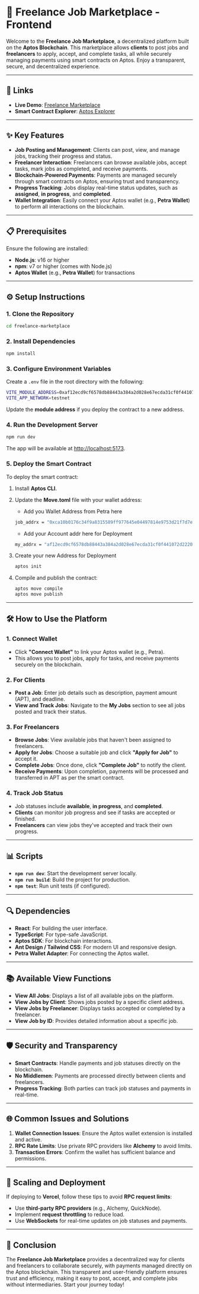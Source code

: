 # 🚀 Freelance Job Marketplace - Frontend

Welcome to the **Freelance Job Marketplace**, a decentralized platform built on the **Aptos Blockchain**. This marketplace allows **clients** to post jobs and **freelancers** to apply, accept, and complete tasks, all while securely managing payments using smart contracts on Aptos. Enjoy a transparent, secure, and decentralized experience.

---

## 🔗 Links

- **Live Demo**: [Freelance Marketplace](https://aptos-freelance-platform.vercel.app/)
- **Smart Contract Explorer**: [Aptos Explorer](https://explorer.aptoslabs.com/account/0xaf12ecd9cf6578db88443a384a2d028e67ecda31cf0f441072d22201da3c0072/modules/code/FreelanceMarketplace?network=testnet)

---

## ✨ Key Features

- **Job Posting and Management**: Clients can post, view, and manage jobs, tracking their progress and status.
- **Freelancer Interaction**: Freelancers can browse available jobs, accept tasks, mark jobs as completed, and receive payments.
- **Blockchain-Powered Payments**: Payments are managed securely through smart contracts on Aptos, ensuring trust and transparency.
- **Progress Tracking**: Jobs display real-time status updates, such as **assigned**, **in progress**, and **completed**.
- **Wallet Integration**: Easily connect your Aptos wallet (e.g., **Petra Wallet**) to perform all interactions on the blockchain.

---

## 📋 Prerequisites

Ensure the following are installed:

- **Node.js**: v16 or higher
- **npm**: v7 or higher (comes with Node.js)
- **Aptos Wallet** (e.g., **Petra Wallet**) for transactions

---

## ⚙️ Setup Instructions

### 1. Clone the Repository

```bash
cd freelance-marketplace
```

### 2. Install Dependencies

```bash
npm install
```

### 3. Configure Environment Variables

Create a `.env` file in the root directory with the following:

```bash
VITE_MODULE_ADDRESS=0xaf12ecd9cf6578db88443a384a2d028e67ecda31cf0f441072d22201da3c0072
VITE_APP_NETWORK=testnet
```

Update the **module address** if you deploy the contract to a new address.

### 4. Run the Development Server

```bash
npm run dev
```

The app will be available at [http://localhost:5173](http://localhost:5173).

### 5. Deploy the Smart Contract

To deploy the smart contract:

1.  Install **Aptos CLI**.
2.  Update the **Move.toml** file with your wallet address:

    - Add you Wallet Address from Petra here

    ```bash
    job_addrx = "0xca10b0176c34f9a8315589ff977645e04497814e9753d21f7d7e7c3d83aa7b57"
    ```

    - Add your Account addr here for Deployment

    ```bash
    my_addrx = "af12ecd9cf6578db88443a384a2d028e67ecda31cf0f441072d22201da3c0072"
    ```

3.  Create your new Address for Deployment

    ```bash
    aptos init
    ```

4.  Compile and publish the contract:

    ```bash
    aptos move compile
    aptos move publish
    ```

---

## 🛠 How to Use the Platform

### 1. Connect Wallet

- Click **"Connect Wallet"** to link your Aptos wallet (e.g., Petra).
- This allows you to post jobs, apply for tasks, and receive payments securely on the blockchain.

### 2. For Clients

- **Post a Job**: Enter job details such as description, payment amount (APT), and deadline.
- **View and Track Jobs**: Navigate to the **My Jobs** section to see all jobs posted and track their status.

### 3. For Freelancers

- **Browse Jobs**: View available jobs that haven't been assigned to freelancers.
- **Apply for Jobs**: Choose a suitable job and click **"Apply for Job"** to accept it.
- **Complete Jobs**: Once done, click **"Complete Job"** to notify the client.
- **Receive Payments**: Upon completion, payments will be processed and transferred in APT as per the smart contract.

### 4. Track Job Status

- Job statuses include **available**, **in progress**, and **completed**.
- **Clients** can monitor job progress and see if tasks are accepted or finished.
- **Freelancers** can view jobs they've accepted and track their own progress.

---

## 📊 Scripts

- **`npm run dev`**: Start the development server locally.
- **`npm run build`**: Build the project for production.
- **`npm test`**: Run unit tests (if configured).

---

## 🔍 Dependencies

- **React**: For building the user interface.
- **TypeScript**: For type-safe JavaScript.
- **Aptos SDK**: For blockchain interactions.
- **Ant Design / Tailwind CSS**: For modern UI and responsive design.
- **Petra Wallet Adapter**: For connecting the Aptos wallet.

---

## 📚 Available View Functions

- **View All Jobs**: Displays a list of all available jobs on the platform.
- **View Jobs by Client**: Shows jobs posted by a specific client address.
- **View Jobs by Freelancer**: Displays tasks accepted or completed by a freelancer.
- **View Job by ID**: Provides detailed information about a specific job.

---

## 🛡 Security and Transparency

- **Smart Contracts**: Handle payments and job statuses directly on the blockchain.
- **No Middlemen**: Payments are processed directly between clients and freelancers.
- **Progress Tracking**: Both parties can track job statuses and payments in real-time.

---

## 🌐 Common Issues and Solutions

1. **Wallet Connection Issues**: Ensure the Aptos wallet extension is installed and active.
2. **RPC Rate Limits**: Use private RPC providers like **Alchemy** to avoid limits.
3. **Transaction Errors**: Confirm the wallet has sufficient balance and permissions.

---

## 🚀 Scaling and Deployment

If deploying to **Vercel**, follow these tips to avoid **RPC request limits**:

- Use **third-party RPC providers** (e.g., Alchemy, QuickNode).
- Implement **request throttling** to reduce load.
- Use **WebSockets** for real-time updates on job statuses and payments.

---

## 🎉 Conclusion

The **Freelance Job Marketplace** provides a decentralized way for clients and freelancers to collaborate securely, with payments managed directly on the Aptos blockchain. This transparent and user-friendly platform ensures trust and efficiency, making it easy to post, accept, and complete jobs without intermediaries. Start your journey today!
